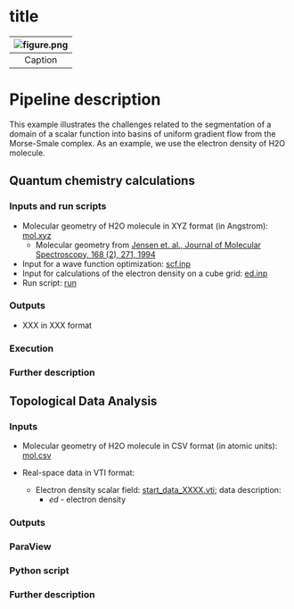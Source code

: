 # title

| ![figure.png](screenshots/EXAMPLE/figure.png) |
|:--:|
| Caption|


# Pipeline description

This example illustrates the challenges related to the segmentation of a domain of a scalar function into basins of uniform gradient flow from the Morse-Smale complex. As an example, we use the electron density of H2O molecule.

## Quantum chemistry calculations

### Inputs and run scripts

* Molecular geometry of H2O molecule in XYZ format (in Angstrom): [mol.xyz](molfile.xyz)
    * Molecular geometry from [Jensen et. al., Journal of Molecular Spectroscopy, 168 (2), 271, 1994](http://www.sciencedirect.com/science/article/pii/S002228528471277X)
* Input for a wave function optimization: [scf.inp](inpfile.csv)
* Input for calculations of the electron density on a cube grid: [ed.inp](inpfile.csv)
* Run script: [run](run.sh)

### Outputs

* XXX in XXX format

### Execution

### Further description


## Topological Data Analysis

### Inputs

* Molecular geometry of H2O molecule in CSV format (in atomic units): [mol.csv](molfile.csv)

* Real-space data in VTI format:

    * Electron density scalar field: [start_data_XXXX.vti](file.vti); data description:
        * *ed* - electron density

### Outputs

### ParaView

### Python script

### Further description





